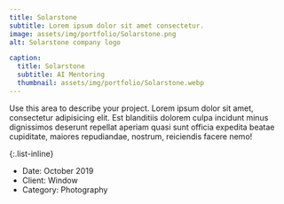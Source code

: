 ```yaml
---
title: Solarstone
subtitle: Lorem ipsum dolor sit amet consectetur.
image: assets/img/portfolio/Solarstone.png
alt: Solarstone company logo

caption:
  title: Solarstone
  subtitle: AI Mentoring
  thumbnail: assets/img/portfolio/Solarstone.webp
---
```

Use this area to describe your project. Lorem ipsum dolor sit amet, consectetur adipisicing elit. Est blanditiis dolorem culpa incidunt minus dignissimos deserunt repellat aperiam quasi sunt officia expedita beatae cupiditate, maiores repudiandae, nostrum, reiciendis facere nemo!

{:.list-inline}
- Date: October 2019
- Client: Window
- Category: Photography

